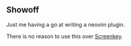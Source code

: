 ## Showoff

Just me having a go at writing a neovim plugin.

There is no reason to use this over [Screenkey](https://github.com/NStefan002/screenkey.nvim).
